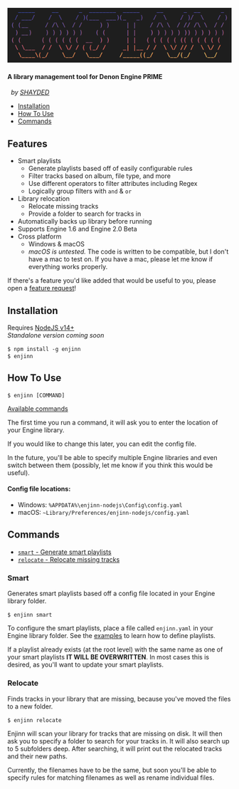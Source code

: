 ![Enjinn](img/enjinn.png)

#### A library management tool for Denon Engine PRIME

&nbsp;&nbsp;_by [SHAYDED](http://shayded.com)_

- [Installation](#installation)
- [How To Use](#how-to-use)
- [Commands](#commands)

## Features

- Smart playlists
  - Generate playlists based off of easily configurable rules
  - Filter tracks based on album, file type, and more
  - Use different operators to filter attributes including Regex
  - Logically group filters with `and` & `or`
- Library relocation
  - Relocate missing tracks
  - Provide a folder to search for tracks in
- Automatically backs up library before running
- Supports Engine 1.6 and Engine 2.0 Beta
- Cross platform
  - Windows & macOS
  - _macOS is untested._ The code is written to be compatible, but I don't have a mac to test on. If you have a mac, please let me know if everything works properly.

If there's a feature you'd like added that would be useful to you, please open a [feature request](https://github.com/rshea0/enjinn/issues/new/choose)!

## Installation

Requires [NodeJS v14+](https://nodejs.org/en/)  
_Standalone version coming soon_

```
$ npm install -g enjinn
$ enjinn
```

## How To Use

```
$ enjinn [COMMAND]
```

[Available commands](#commands)

The first time you run a command, it will ask you to enter the location of your Engine library.

If you would like to change this later, you can edit the config file.

In the future, you'll be able to specify multiple Engine libraries and even switch between them (possibly, let me know if you think this would be useful).

#### Config file locations:

- Windows: `%APPDATA%\enjinn-nodejs\Config\config.yaml`
- macOS: `~Library/Preferences/enjinn-nodejs/config.yaml`

## Commands

- [`smart` - Generate smart playlists](#smart)
- [`relocate` - Relocate missing tracks](#relocate)

### Smart

Generates smart playlists based off a config file located in your Engine library folder.

```
$ enjinn smart
```

To configure the smart playlists, place a file called `enjinn.yaml` in your Engine library folder. See the [examples](examples/enjinn.example.yaml) to learn how to define playlists.

If a playlist already exists (at the root level) with the same name as one of your smart playlists **IT WILL BE OVERWRITTEN**. In most cases this is desired, as you'll want to update your smart playlists.

### Relocate

Finds tracks in your library that are missing, because you've moved the files to a new folder.

```
$ enjinn relocate
```

Enjinn will scan your library for tracks that are missing on disk. It will then ask you to specify a folder to search for your tracks in. It will also search up to 5 subfolders deep. After searching, it will print out the relocated tracks and their new paths.

Currently, the filenames have to be the same, but soon you'll be able to specify rules for matching filenames as well as rename individual files.
